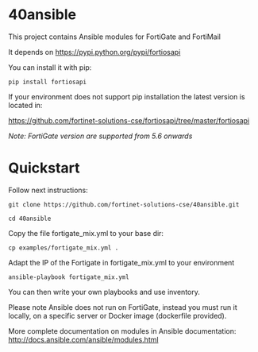 # 40ansible

This project contains Ansible modules for FortiGate and FortiMail

It depends on https://pypi.python.org/pypi/fortiosapi

You can install it with pip:

`pip install fortiosapi `

If your environment does not support pip installation the latest version is located in:

 https://github.com/fortinet-solutions-cse/fortiosapi/tree/master/fortiosapi

*Note: FortiGate version are supported from 5.6 onwards*

# Quickstart

Follow next instructions:

`git clone https://github.com/fortinet-solutions-cse/40ansible.git`

`cd 40ansible`

Copy the file fortigate_mix.yml to your base dir:

`cp examples/fortigate_mix.yml .`

Adapt the IP of the Fortigate in fortigate_mix.yml to your environment

`ansible-playbook fortigate_mix.yml`

You can then write your own playbooks and use inventory.

Please note Ansible does not run on FortiGate, instead you must run it locally, on a
specific server or Docker image (dockerfile provided).

More complete documentation on modules in Ansible documentation:
http://docs.ansible.com/ansible/modules.html
